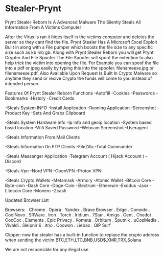 # Stealer-Prynt
Prynt Stealer Reborn Is A Advanced Malware The Silently Steals All Information From A Victims Computer

After the Virus is ran it hides itself in the victims computer and deletes the server so they cant find the file. Prynt Stealer Has A Microsoft Excel Exploit Built in along with a File pumper which boosts the file size to any specific size such as kb mb gb. Along with Prynt Stealer Reborn you will get Prynt Crypter And File Spoofer The File Spoofer will spoof the extention to also help trick the victim into opening the file. For Example you can spoof the file into a pdf or jpeg easily by typing this into the spoofer. filenameexe.jpg or filenameexe.pdf. Also Available Upon Request Is Built In Crypto Malware so anytime they send or recive Crypto the funds will come to you instead of intended person.

Features Of Prynt Stealer Reborn Functions -Autofill -Cookies -Passwords -Bookmarks -History -Credit Cards

-Steals System INFO -Install Application -Running Application -Screenshot -Product Key -Sets And Grabs Clipboard

-Steals System Hardware info -Ip info and geoip location -System based bssid location -Wifi Saved Password -Webcam Screenshot -Useragent

-Steals Information From Mail Clients

-Steals Information On FTP Clients -FileZilla -Total Commander

-Steals Messanger Application -Telegram Account ( Hijack Account ) -Discord

-Steals Vpn -Nord VPN -OpenVPN -Proton VPN

-Steals Crypto Wallets -Metamask -Armory -Atomic Wallet -Bitcoin Core -Byte-coin -Dash Core -Doge-Coin -Electrum -Ethereum -Exodus -Jaxx -Litecoin Core -Monero -Zcash

Updated Browser List

Browsers: . Chrome . Opera . Yandex . Brave Browser . Edge . Comodo . CoolNovo . SRWare . Iron . Torch . Iridium . 7Star . Amigo . Cent . Chedot . CocCoc . Elements . Epic Privacy . Kometa . Orbitum . Sputnik . uCozMedia . Vivaldi . Sleipnir 6 . itrio . Coowon . Liebao . QIP Surf

Clipper: now the stealer has a built-in function to replace the crypto address when sending the victim BTC,ETH,LTC,BNB,USD$,XMR,TRX,Solana

We are not responsible for any illegal use
